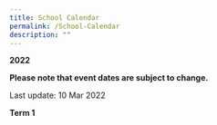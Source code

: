 ```yaml
---
title: School Calendar
permalink: /School-Calendar
description: ""
---
```

**2022**

**Please note that event dates are subject to change.**

Last update: 10 Mar 2022

**Term 1**